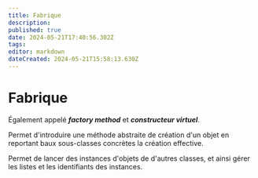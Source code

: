 ```yaml
---
title: Fabrique
description: 
published: true
date: 2024-05-21T17:40:56.302Z
tags: 
editor: markdown
dateCreated: 2024-05-21T15:58:13.630Z
---
```


# Fabrique

Également appelé ***factory method*** et ***constructeur virtuel***.

Permet d'introduire une méthode abstraite de création d'un objet en reportant baux sous-classes concrètes la création effective.

Permet de lancer des instances d'objets de d'autres classes, et ainsi gérer les listes et les identifiants des instances.
